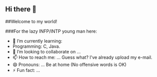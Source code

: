 ## Hi there 👋
##Welcome to my world!

###For the lazy INFP/INTP young man here:
- 🌱 I’m currently learning:
- Programming: C, Java.
- 👯 I’m looking to collaborate on ...
- 📫 How to reach me: ... Guess what? I've already upload my e-mail.
- 😄 Pronouns: ... Be at home (No offensive words is OK)
- ⚡ Fun fact: ...

<!--
**TwilightLoveU/TwilightLoveU** is a ✨ _special_ ✨ repository because its `README.md` (this file) appears on your GitHub profile.

Here are some ideas to get you started:

- 🔭 I’m currently working on ...
- 🌱 I’m currently learning ...
- 👯 I’m looking to collaborate on ...
- 🤔 I’m looking for help with ...
- 💬 Ask me about ...
- 📫 How to reach me: ...
- 😄 Pronouns: ...
- ⚡ Fun fact: ...
-->
